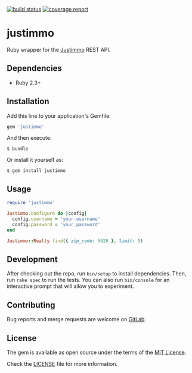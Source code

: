 [![build status](https://gitlab.com/valeth/justimmo-ruby/badges/master/build.svg)](https://gitlab.com/valeth/justimmo-ruby/commits/master)
[![coverage report](https://gitlab.com/valeth/justimmo-ruby/badges/master/coverage.svg)](https://gitlab.com/valeth/justimmo-ruby/commits/master)

# justimmo

Ruby wrapper for the [Justimmo](http://www.justimmo.at) REST API.

## Dependencies

* Ruby 2.3+

## Installation

Add this line to your application's Gemfile:

```ruby
gem 'justimmo'
```

And then execute:

    $ bundle

Or install it yourself as:

    $ gem install justimmo

## Usage

```ruby
require 'justimmo'

Justimmo.configure do |config|
  config.username = 'your-username'
  config.password = 'your_password'
end

Justimmo::Realty.find({ zip_code: 6020 }, limit: 5)
```

## Development

After checking out the repo, run `bin/setup` to install dependencies.
Then, run `rake spec` to run the tests.
You can also run `bin/console` for an interactive prompt that will allow you to experiment.

## Contributing

Bug reports and merge requests are welcome on
[GitLab](https://github.com/valeth/justimmo-ruby).


## License

The gem is available as open source under the terms of the [MIT License](http://opensource.org/licenses/MIT).

Check the [LICENSE](LICENSE) file for more information.
